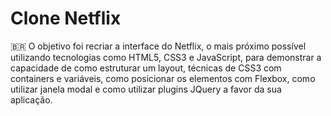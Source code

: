 # Clone Netflix

:brazil:	O objetivo foi recriar a interface do Netflix, o mais próximo possível  utilizando tecnologias  como HTML5, CSS3 e JavaScript, para demonstrar a capacidade de como estruturar um layout, técnicas de CSS3 com containers e variáveis, como posicionar os elementos com Flexbox, como utilizar janela modal e como utilizar plugins JQuery a favor da sua aplicação.
